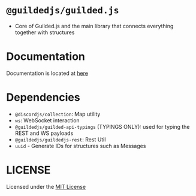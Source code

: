 # `@guildedjs/guilded.js`
- Core of Guilded.js and the main library that connects everything together with structures

# Documentation
Documentation is located at [here]()

# Dependencies
- `@discordjs/collection`: Map utility
- `ws`: WebSocket interaction
- `@guildedjs/guilded-api-typings` (TYPINGS ONLY): used for typing the REST and WS payloads
- `@guildedjs/guildedjs-rest`: Rest Util
- `uuid` - Generate IDs for structures such as Messages

# LICENSE
Licensed under the [MIT License](https://github.com/guildedjs/guildedjs/blob/master/LICENSE)